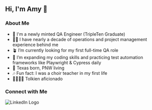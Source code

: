 ## Hi, I'm Amy 👋

### About Me
- :lady_beetle: I'm a newly minted QA Engineer (TripleTen Graduate)
- :woman_juggling: I have nearly a decade of operations and project management experience behind me
- :potted_plant: I’m currently looking for my first full-time QA role
- 🌱 I’m expanding my coding skills and practicing test automation frameworks like Playwright & Cypress daily
- :sunflower: Texas born, PNW living
- :notes: Fun fact: I was a choir teacher in my first life
- :mage_woman::elf_woman: Tolkien aficionado

### Connect with Me
<picture>
 <source media="(prefers-color-scheme: dark)" srcset="https://upload.wikimedia.org/wikipedia/commons/8/81/LinkedIn_icon.svg">
 <source media="(prefers-color-scheme: light)" srcset="https://upload.wikimedia.org/wikipedia/commons/8/81/LinkedIn_icon.svg">
 <img alt="LinkedIn Logo" src="https://upload.wikimedia.org/wikipedia/commons/8/81/LinkedIn_icon.svg">
</picture>



